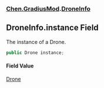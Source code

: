 
### [Chen.GradiusMod](./neHTXX+yFsk1RpXqjkv9zg 'Chen.GradiusMod').[DroneInfo](./6StSpaxBN5onTwyyDs-VEQ 'Chen.GradiusMod.DroneInfo')

## DroneInfo.instance Field
The instance of a Drone.  
```csharp
public Drone instance;
```

#### Field Value
[Drone](./DlPPzHPOMCEzzg385hQIPQ 'Chen.GradiusMod.Drone')  
